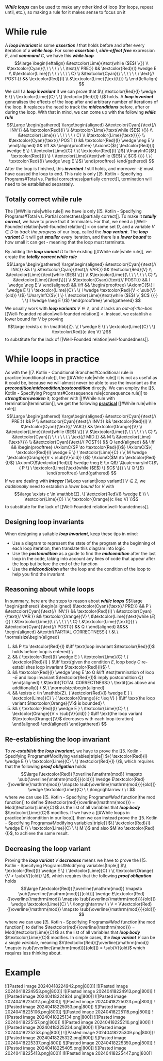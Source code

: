 ***While loops*** can be used to make any other kind of loop (for loops, repeat until, etc.), so making a rule for it makes sense to focus on it

# While rule
A ***loop invariant*** is some ***assertion*** $I$ that holds before and after every iteration of a ***while loop***. For some ***assertion*** $I$, ***side-effect free*** expression $E$, and ***command*** $C$, we have this ***while loop***
$$\large
\begin{leftalign}
&\textcolor{Lime}{\text{while ($E$) \{}} \\
&\textcolor{Cyan}{\ \ \ \ \ \ \ \ \text{// PRE:}} && \textcolor{Red}{I} \wedge E \\
&\textcolor{Lime}{\ \ \ \ \ \ \ \ C} \\
&\textcolor{Cyan}{\ \ \ \ \ \ \ \ \text{// POST:}} && \textcolor{Red}{I} \\
&\textcolor{Lime}{\text{\}}} \\
\end{leftalign}
$$
We call $I$ a ***loop invariant*** if we can prove that $\{ \textcolor{Red}{I} \wedge E \} \ \textcolor{Lime}{C} \ \{ \textcolor{Red}{I} \}$ holds. A ***loop invariant*** generalises the effects of the loop after and arbitrary number of iterations of the loop. It replaces the need to track the ***midconditions*** before, after or during the loop. With that in mind, we can come up with the following ***while rule***
$$\Large
\begin{gathered}
\large\begin{aligned}
&\textcolor{Cyan}{\text{// INV:}} && \textcolor{Red}{I} \\
&\textcolor{Lime}{\text{while ($E$) \{}} \\
&\textcolor{Lime}{\ \ \ \ \ \ \ \ C} \\
&\textcolor{Lime}{\text{\}}} \\
&\textcolor{Cyan}{\text{// POST:}} && \textcolor{Red}{I} \wedge \neg E \\
\end{aligned} && \iff &&
\begin{prooftree}  
\AxiomC{$\{ \textcolor{Red}{I} \wedge E \} \ \textcolor{Lime}{C} \ \{ \textcolor{Red}{I} \}$}
\UnaryInfC{$\{ \textcolor{Red}{I} \} \ \textcolor{Lime}{\text{while ($E$) \{ $C$ \}}} \ \{ \textcolor{Red}{I} \wedge \neg E \}$}  
\end{prooftree}
\end{gathered}
$$
After the loop is finished, this ***invariant*** $I$ still holds, and moreover $\neg E$ must have caused the loop to end. This rule is only [[5. Kotlin - Specifying Programs#Total vs. Partial correctness|partially correct]], termination will need to be established separately.

## Totally correct while rule
The [[#While rule|while rule]] we have is only [[5. Kotlin - Specifying Programs#Total vs. Partial correctness|partially correct]]. To make it ***totally correct***, we have to prove that it terminates. For that, we need a [[Well-Founded relation|well-founded relation]] $<$ on some set $D$, and a variable $V \in D$ to *track the progress* of our loop, called the ***loop variant***. The ***loop variant*** $D$ it will get ***smaller*** every iteration, and there is a ***lower bound*** to how small it can get - meaning that the loop must terminate.

By adding the ***loop variant*** $D$ to the existing [[#While rule|while rule]], we create the ***totally correct while rule***
$$\Large
\begin{gathered}
\large\begin{aligned}
&\textcolor{Cyan}{\text{// INV:}} && I \\
&\textcolor{Cyan}{\text{// VAR:}} && \textcolor{Red}{V} \\
&\textcolor{Lime}{\text{while ($E$) \{}} \\
&\textcolor{Lime}{\ \ \ \ \ \ \ \ C} \\
&\textcolor{Lime}{\text{\}}} \\
&\textcolor{Cyan}{\text{// POST:}} && I \wedge \neg E \\
\end{aligned} && \iff &&
\begin{prooftree}  
\AxiomC{$\{ I \wedge E \} \ \textcolor{Lime}{C} \ \{ I \wedge \textcolor{Red}{V < \sub{V}{old}} \}$}
\UnaryInfC{$\{ I \} \ \textcolor{Lime}{\text{while ($E$) \{ $C$ \}}} \ \{ I \wedge \neg E \}$}  
\end{prooftree}
\end{gathered}
$$
We usually work with ***loop variants*** $V \in \mathbb{Z}$, and $\mathbb{Z}$ lacks an *out-of-the-box* [[Well-Founded relation|well-founded relation]] $<$. Instead, we establish a lower bound for $V$ by proving 
$$\large \exists c \in \mathbb{Z}.  \{ I \wedge E \} \ \textcolor{Lime}{C} \ \{ \textcolor{Red}{c \leq V} \}$$
to substitute for the lack of [[Well-Founded relation|well-foundedness]].

# While loops in practice
As with the [[7. Kotlin - Conditional Branches#Conditional rule in practice|conditional rule]], the [[#While rule|while rule]] it is not as useful as it could be, because we will almost never be able to use the invariant as the ***precondition***/***midcondition***/***postcondition*** directly. We can employ the [[5. Kotlin - Specifying Programs#Consequence rule|consequence rule]] to ***strengthen***/***weaken*** it; together with [[#While rule with termination|termination]], we get the following <b><u>practical</u></b> [[#While rule|while rule]]
$$\Large
\begin{gathered}
\large\begin{aligned}
&\textcolor{Cyan}{\text{// PRE:}} && P \\
&\textcolor{Cyan}{\text{// INV:}} && \textcolor{Red}{I} \\
&\textcolor{Cyan}{\text{// VAR:}} && \textcolor{Orange}{V} \\
&\textcolor{Lime}{\text{while ($E$) \{}} \\
&\textcolor{Lime}{\ \ \ \ \ \ \ \ C} \\
&\textcolor{Cyan}{\ \ \ \ \ \ \ \ \text{// MID:}} && M \\
&\textcolor{Lime}{\text{\}}} \\
&\textcolor{Cyan}{\text{// POST:}} && Q
\end{aligned} && \iff &&
\begin{prooftree}
\AxiomC{$P \to \textcolor{Red}{I}$}
\AxiomC{$\{ \textcolor{Red}{I} \wedge E \} \ \textcolor{Lime}{C} \ \{ M \wedge \textcolor{Orange}{V < \sub{V}{old}} \}$}
\AxiomC{$M \to \textcolor{Red}{I}$}
\AxiomC{$\textcolor{Red}{I} \wedge \neg E \to Q$}
\QuaternaryInfC{$\{ P \} \ \textcolor{Lime}{\text{while ($E$) \{ $C$ \}}} \ \{ Q \}$}  
\end{prooftree}
\end{gathered}
$$
If we are dealing with ***integer*** [[#Loop variant|loop variant]] $V \in \mathbb{Z}$, we *additionally* need to establish a *lower bound* for $V$ with
$$\large \exists c \in \mathbb{Z}.  \{ \textcolor{Red}{I} \wedge E \} \ \textcolor{Lime}{C} \ \{ \textcolor{Orange}{c \leq V} \}$$
to substitute for the lack of [[Well-Founded relation|well-foundedness]].

## Designing loop invariants
When designing a suitable ***loop invariant***, keep these tips in mind:
- Use a diagram to represent the state of the program at the beginning of each loop iteration, then translate this diagram into logic
- Use the ***postcondition*** as a guide to find the ***midcondition*** after the last loop in the code, taking into account any lines of code that appear after the loop but before the end of the function
- Use the ***midcondiotion*** after the loop and the condition of the loop to help you find the invariant

## Reasoning about while loops
In summary, here are the steps to reason about ***while loops***
$$\large
\begin{gathered}
\begin{aligned}
&\textcolor{Cyan}{\text{// PRE:}} && P \\
&\textcolor{Cyan}{\text{// INV:}} && \textcolor{Red}{I} \\
&\textcolor{Cyan}{\text{// VAR:}} && \textcolor{Orange}{V} \\
&\textcolor{Lime}{\text{while ($E$) \{}} \\
&\textcolor{Lime}{\ \ \ \ \ \ \ \ C} \\
&\textcolor{Lime}{\text{\}}} \\
&\textcolor{Cyan}{\text{// POST:}} && Q \\
\end{aligned}
&&&&
\begin{aligned}
&\textbf{PARTIAL CORRECTNESS:} \\
&\ \ \normalsize\begin{aligned}
1. && P \to \textcolor{Red}{I} &\iff \text{loop invariant $\textcolor{Red}{I}$ holds before loop is entered} \\
2. && \{ \textcolor{Red}{I} \wedge E \} \ \textcolor{Lime}{C} \ \{ \textcolor{Red}{I} \} &\iff \text{given the condition $E$, loop body $C$ re-establishes loop invariant $\textcolor{Red}{I}$} \\
3. && \textcolor{Red}{I} \wedge \neg E \to Q &\iff \text{termination of loop $\neg E$ and loop invariant $\textcolor{Red}{I}$ imply postcondition $Q$}
\end{aligned} \\
&\textbf{TOTAL CORRECTNESS:} \ \textit{(as above and additionally)} \\
&\ \ \normalsize\begin{aligned}
4. && \exists c \in \mathbb{Z}.  \{ \textcolor{Red}{I} \wedge E \} \ \textcolor{Lime}{C} \ \{ \textcolor{Orange}{c \leq V} \} &\iff \text{the loop variant $\textcolor{Orange}{V}$ is bounded} \\
5. && \{ \textcolor{Red}{I} \wedge E \} \ \textcolor{Lime}{C} \ \{ \textcolor{Orange}{V < \sub{V}{old}} \} &\iff \text{the loop variant $\textcolor{Orange}{V}$ decreases with each loop iteration}
\end{aligned}
\end{aligned}
\end{gathered}
$$

## Re-establishing the loop invariant
To ***re-establish the loop invariant***, we have to prove the [[5. Kotlin - Specifying Programs#Modifying variables|triple]] $\{ \textcolor{Red}{I} \wedge E \} \ \textcolor{Lime}{C} \ \{ \textcolor{Red}{I} \}$, which requires that the following ***proof obligation*** holds
$$\large
I\textcolor{Red}{[\overline{\mathrm{mod}} \mapsto \sub{\overline{\mathrm{mod}}}{old}]} \wedge E\textcolor{Red}{[\overline{\mathrm{mod}} \mapsto \sub{\overline{\mathrm{mod}}}{old}]} \wedge \textcolor{Lime}{C} \ \ \longrightarrow \ \ I
$$
where we can use [[5. Kotlin - Specifying Programs#$Mod$ function|the mod function]] to define $\textcolor{red}{\overline{\mathrm{mod}}} = Mod(\textcolor{Lime}{C})$ as the list of all variables that ***loop body*** $\textcolor{Lime}{C}$ modifies. If we have a [[#While loops in practice|midcondition in our loop]], then we can instead prove the [[5. Kotlin - Specifying Programs#Modifying variables|triple]] $\{ \textcolor{Red}{I} \wedge E \} \ \textcolor{Lime}{C} \ \{ M \}$ and also $M \to \textcolor{Red}{I}$, to achieve the same result.

## Decreasing the loop variant
Proving the ***loop variant*** $V$ ***decreases*** means we have to prove the [[5. Kotlin - Specifying Programs#Modifying variables|triple]] $\{ \textcolor{Red}{I} \wedge E \} \ \textcolor{Lime}{C} \ \{ \textcolor{Orange}{V < \sub{V}{old}} \}$, which requires that the following ***proof obligation*** holds
$$\large
I\textcolor{Red}{[\overline{\mathrm{mod}} \mapsto \sub{\overline{\mathrm{mod}}}{old}]} \wedge E\textcolor{Red}{[\overline{\mathrm{mod}} \mapsto \sub{\overline{\mathrm{mod}}}{old}]} \wedge \textcolor{Lime}{C} \ \ \longrightarrow \ \ V < V\textcolor{Red}{[\overline{\mathrm{mod}} \mapsto \sub{\overline{\mathrm{mod}}}{old}]}
$$
where we can use [[5. Kotlin - Specifying Programs#$Mod$ function|the mod function]] to define $\textcolor{red}{\overline{\mathrm{mod}}} = Mod(\textcolor{Lime}{C})$ as the list of all variables that ***loop body*** $\textcolor{Lime}{C}$ modifies. In simple cases, the ***loop variant*** $V$ can be a *single variable*, meaning $V\textcolor{Red}{[\overline{\mathrm{mod}} \mapsto \sub{\overline{\mathrm{mod}}}{old}]} = \sub{V}{old}$ which requires less thinking about. 

# Example
![[Pasted image 20240418224942.png|800]]
![[Pasted image 20240418224953.png|800]]
![[Pasted image 20240418224913.png|800]]
![[Pasted image 20240418224924.png|800]]
![[Pasted image 20240418225012.png|800]]
![[Pasted image 20240418225023.png|800]]
![[Pasted image 20240418225053.png|800]]
![[Pasted image 20240418225106.png|800]]
![[Pasted image 20240418225118.png|800]]
![[Pasted image 20240418225134.png|800]]
![[Pasted image 20240418225157.png|800]]
![[Pasted image 20240418225210.png|800]]
![[Pasted image 20240418225234.png|800]]
![[Pasted image 20240418225253.png|800]]
![[Pasted image 20240418225309.png|800]]
![[Pasted image 20240418225322.png|800]]
![[Pasted image 20240418225337.png|800]]
![[Pasted image 20240418225350.png|800]]
![[Pasted image 20240418225405.png|800]]
![[Pasted image 20240418225413.png|800]]
![[Pasted image 20240418225447.png|800]]
